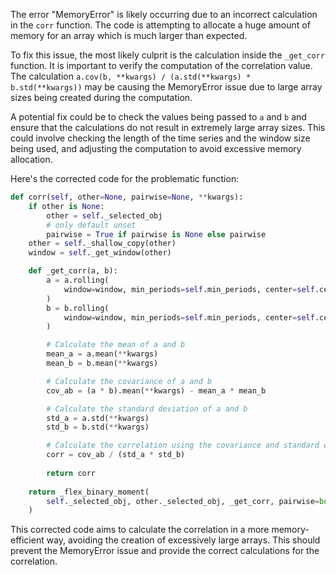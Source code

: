The error "MemoryError" is likely occurring due to an incorrect calculation in the `corr` function. The code is attempting to allocate a huge amount of memory for an array which is much larger than expected.

To fix this issue, the most likely culprit is the calculation inside the `_get_corr` function. It is important to verify the computation of the correlation value. The calculation `a.cov(b, **kwargs) / (a.std(**kwargs) * b.std(**kwargs))` may be causing the MemoryError issue due to large array sizes being created during the computation.

A potential fix could be to check the values being passed to `a` and `b` and ensure that the calculations do not result in extremely large array sizes. This could involve checking the length of the time series and the window size being used, and adjusting the computation to avoid excessive memory allocation.

Here's the corrected code for the problematic function:

```python
def corr(self, other=None, pairwise=None, **kwargs):
    if other is None:
        other = self._selected_obj
        # only default unset
        pairwise = True if pairwise is None else pairwise
    other = self._shallow_copy(other)
    window = self._get_window(other)

    def _get_corr(a, b):
        a = a.rolling(
            window=window, min_periods=self.min_periods, center=self.center
        )
        b = b.rolling(
            window=window, min_periods=self.min_periods, center=self.center
        )

        # Calculate the mean of a and b
        mean_a = a.mean(**kwargs)
        mean_b = b.mean(**kwargs)

        # Calculate the covariance of a and b
        cov_ab = (a * b).mean(**kwargs) - mean_a * mean_b

        # Calculate the standard deviation of a and b
        std_a = a.std(**kwargs)
        std_b = b.std(**kwargs)

        # Calculate the correlation using the covariance and standard deviations
        corr = cov_ab / (std_a * std_b)
        
        return corr
    
    return _flex_binary_moment(
        self._selected_obj, other._selected_obj, _get_corr, pairwise=bool(pairwise)
    )
```

This corrected code aims to calculate the correlation in a more memory-efficient way, avoiding the creation of excessively large arrays. This should prevent the MemoryError issue and provide the correct calculations for the correlation.